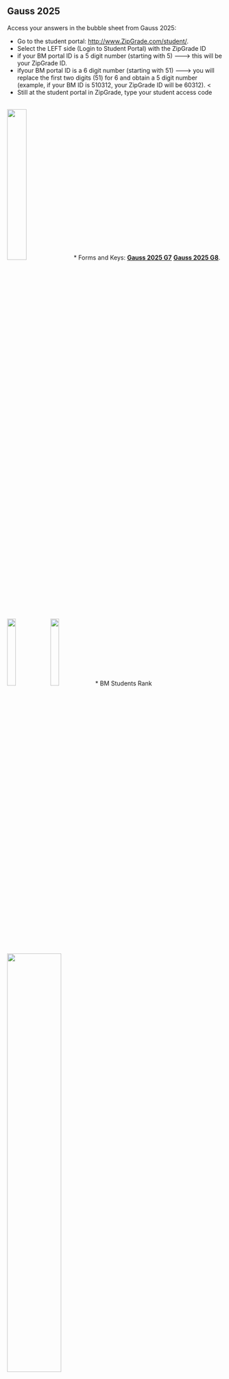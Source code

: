 
  <h2> Gauss 2025 </h2>

Access your answers in the bubble sheet from Gauss 2025:
* Go to the student portal: <a href="http://www.zipgrade.com/student/" target="_blank" rel="noopener noreferrer">http://www.ZipGrade.com/student/</a>.
* Select the LEFT side (Login to Student Portal) with the ZipGrade ID
* if your BM portal ID is a 5 digit number (starting with 5)  --->  this will be your ZipGrade ID.
* ifyour BM portal ID is a 6 digit number (starting with 51) ---> you will replace the first two digits (51) for 6 and obtain a 5 digit number (example, if your BM ID is 510312, your ZipGrade ID will be 60312).
   <
 *  Still at the student portal in ZipGrade, type your student access code
   <br>
    <img src="https://renertmath.github.io/Access Code BM.png" width="30%" height="30%">
  * Forms and Keys: <a href="https://renertmath.github.io/025_2025Gauss7.pdf" target="_blank" rel="noopener noreferrer" style="font-weight:bold">Gauss 2025 G7</a>         <a href="https://renertmath.github.io/2025_2025Gauss8.pdf" target="_blank" rel="noopener noreferrer" style="font-weight:bold">Gauss 2025 G8</a>. 
<BR>
<BR>
<img src="https://renertmath.github.io/2025Gauss7KEY.png" width="20%" height="20%"><img src="https://renertmath.github.io/2025Gauss8KEY.png" width="20%" height="20%">
   * BM Students Rank
<img src="https://renertmath.github.io/RankBM2025.jpg" width="50%" height="50%">
